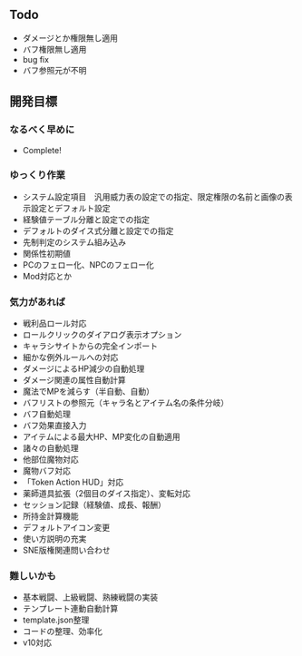 ## Todo
- ダメージとか権限無し適用
- バフ権限無し適用
- bug fix
- バフ参照元が不明

## 開発目標
### なるべく早めに
- Complete!
### ゆっくり作業
- システム設定項目　汎用威力表の設定での指定、限定権限の名前と画像の表示設定とデフォルト設定
- 経験値テーブル分離と設定での指定
- デフォルトのダイス式分離と設定での指定
- 先制判定のシステム組み込み
- 関係性初期値
- PCのフェロー化、NPCのフェロー化
- Mod対応とか
### 気力があれば
- 戦利品ロール対応
- ロールクリックのダイアログ表示オプション
- キャラシサイトからの完全インポート
- 細かな例外ルールへの対応
- ダメージによるHP減少の自動処理
- ダメージ関連の属性自動計算
- 魔法でMPを減らす（半自動、自動）
- バフリストの参照元（キャラ名とアイテム名の条件分岐）
- バフ自動処理
- バフ効果直接入力
- アイテムによる最大HP、MP変化の自動適用
- 諸々の自動処理
- 他部位魔物対応
- 魔物バフ対応
- 「Token Action HUD」対応
- 薬師道具拡張（2個目のダイス指定）、変転対応
- セッション記録（経験値、成長、報酬）
- 所持金計算機能
- デフォルトアイコン変更
- 使い方説明の充実
- SNE版権関連問い合わせ
### 難しいかも
- 基本戦闘、上級戦闘、熟練戦闘の実装
- テンプレート連動自動計算
- template.json整理
- コードの整理、効率化
- v10対応
